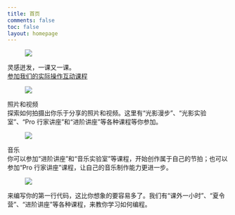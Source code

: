 ```yaml
---
title: 首页
comments: false
toc: false
layout: homepage
---
```

<div class="activity-gallery">
    <div class="swiper-container">
        <div class="swiper-wrapper">
            <div class="swiper-slide init">
                <div class="inner">
                    <figure><img src="https://www.fairsandexpos.com/files/_cache/fb64cf8d3cf26eb58f5c0ae3348bcb5c.jpg"></figure>
                    <div class="gallery-item-desc">
                        <div class="typography-label">灵感迸发，一课又一课。</div>
                        <a href="/posts/test/">
                            <div class="typography-title">参加我们的实际操作互动课程</div>
                        </a>
                    </div>
                </div>
            </div>
            <div class="swiper-slide">
                <div class="inner">
                    <figure><img src="https://www.fairsandexpos.com/files/_cache/5553cc0ee6e1ca9311f1453775d8cc67.jpg"></figure>
                    <div class="gallery-item-desc">
                        <div class="typography-label">照片和视频</div>
                        <div class="typography-title">探索如何拍摄出你乐于分享的照片和视频。这里有“光影漫步”、“光影实验室”、“Pro 行家讲座”和“进阶讲座”等各种课程等你参加。</div>
                    </div>
                </div>
            </div>
            <div class="swiper-slide">
                <div class="inner">
                    <figure><img src="https://www.fairsandexpos.com/files/_cache/4c452b89fd37f07ea08bc6205e6e3800.png"></figure>
                    <div class="gallery-item-desc">
                        <div class="typography-label">音乐</div>
                        <div class="typography-title">你可以参加“进阶讲座”和“音乐实验室”等课程，开始创作属于自己的节拍；也可以参加“Pro 行家讲座”课程，让自己的音乐制作能力更进一步。</div>
                    </div>
                </div>
            </div>
            <div class="swiper-slide">
                <div class="inner">
                    <figure><img src="https://www.fairsandexpos.com/files/_cache/9989b389fdb3a3d23367fbe67663a9ee.png"></figure>
                    <div class="gallery-item-desc">
                        <div class="typography-title">来编写你的第一行代码，这比你想象的要容易多了。我们有“课外一小时”、“夏令营”、“进阶讲座”等各种课程，来教你学习如何编程。</div>
                    </div>
                </div>
            </div>
        </div>
        <div class="swiper-button-prev"></div>
        <!--左箭头-->
        <div class="swiper-button-next"></div>
        <!--右箭头-->
    </div>
</div>

<script>
    var swiper = new Swiper('.swiper-container', {
        speed: 700,
        slidesPerView: 'auto',
        centeredSlides: true,
        autoplay:true,
        loop: true,
        on: {
            init: function() {
                this.slides.removeClass('init');
            },
        },
        navigation: {
            nextEl: '.swiper-button-next',
            prevEl: '.swiper-button-prev',
        },
    });
    swiper.$el.parent('.activity-gallery')[0].onmouseover = function() {
        swiper.$el.addClass('mouse-hover');
    };
    swiper.$el.parent('.activity-gallery')[0].onmouseout = function() {
        swiper.$el.removeClass('mouse-hover');
    };
</script>
